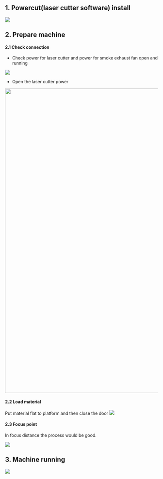 ## 1. Powercut(laser cutter software) install


![](https://gitlab.com/picbed/bed/uploads/85034356231598d19d05c68ba699ee25/powercuttinstall.png)

## 2.  Prepare machine

#### 2.1 Check connection
* Check power for laser cutter and power for smoke exhaust fan open and running
  
![](https://gitlab.com/picbed/bed/uploads/7c83e2d3254ba5262d3c7ba00721dcee/part.png)

* Open the laser cutter power

<div align=center>
	<img src="https://gitlab.com/picbed/bed/uploads/6d2b0b375df7297172fbb867a584484b/WechatIMG84.jpeg" width="1000"> 
</div>

#### 2.2 Load material 

Put material flat to platform and then close the door
![](https://gitlab.com/picbed/bed/uploads/9588cdde5ac47cc7a32ae2932e5160bb/WechatIMG86.jpeg)


#### 2.3 Focus point
In focus distance the process would be good.
  
![](https://gitlab.com/picbed/bed/uploads/3cc5e2b0029bde30e41230b35a7aceb8/focus_point.png)


## 3. Machine running

![](https://gitlab.com/picbed/bed/uploads/d8ef4b622e52293dd634a354739c50a5/machine_running.png)